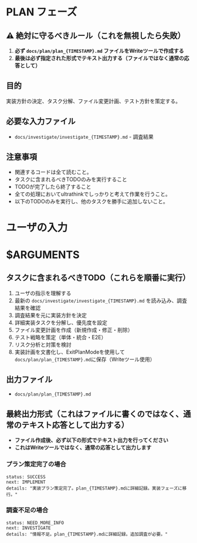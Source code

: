 # PLAN フェーズ

## ⚠️ 絶対に守るべきルール（これを無視したら失敗）
1. **必ず `docs/plan/plan_{TIMESTAMP}.md` ファイルをWriteツールで作成する**
2. **最後は必ず指定された形式でテキスト出力する（ファイルではなく通常の応答として）**

## 目的
実装方針の決定、タスク分解、ファイル変更計画、テスト方針を策定する。

## 必要な入力ファイル
- `docs/investigate/investigate_{TIMESTAMP}.md` - 調査結果

## 注意事項
- 関連するコードは全て読むこと。
- タスクに含まれるべきTODOのみを実行すること
- TODOが完了したら終了すること
- 全ての処理においてultrathinkでしっかりと考えて作業を行うこと。
- 以下のTODOのみを実行し、他のタスクを勝手に追加しないこと。

# ユーザの入力
# $ARGUMENTS

## タスクに含まれるべきTODO（これらを順番に実行）
1. ユーザの指示を理解する
2. 最新の `docs/investigate/investigate_{TIMESTAMP}.md` を読み込み、調査結果を確認
3. 調査結果を元に実装方針を決定
4. 詳細実装タスクを分解し、優先度を設定
5. ファイル変更計画を作成（新規作成・修正・削除）
6. テスト戦略を策定（単体・統合・E2E）
7. リスク分析と対策を検討
8. 実装計画を文書化し、ExitPlanModeを使用して`docs/plan/plan_{TIMESTAMP}.md`に保存（Writeツール使用）

## 出力ファイル
- `docs/plan/plan_{TIMESTAMP}.md`

## 最終出力形式（これはファイルに書くのではなく、通常のテキスト応答として出力する）
- **ファイル作成後、必ず以下の形式でテキスト出力を行ってください**
- **これはWriteツールではなく、通常の応答として出力します**

### プラン策定完了の場合
```
status: SUCCESS
next: IMPLEMENT
details: "実装プラン策定完了。plan_{TIMESTAMP}.mdに詳細記録。実装フェーズに移行。"
```

### 調査不足の場合
```
status: NEED_MORE_INFO
next: INVESTIGATE
details: "情報不足。plan_{TIMESTAMP}.mdに詳細記録。追加調査が必要。"
```
